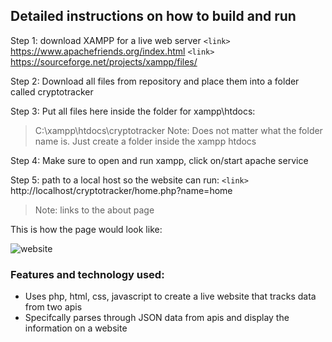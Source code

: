 ## Detailed instructions on how to build and run
Step 1: download XAMPP for a live web server
`<link>`  https://www.apachefriends.org/index.html
`<link>` https://sourceforge.net/projects/xampp/files/

Step 2: Download all files from repository and place them into a folder called cryptotracker

Step 3: Put all files here inside the folder for xampp\htdocs:
> C:\xampp\htdocs\cryptotracker
> Note:
> Does not matter what the folder name is. Just create a folder inside the xampp htdocs

Step 4: Make sure to open and run xampp, click on/start apache service

Step 5: path to a local host so the website can run:
`<link>` http://localhost/cryptotracker/home.php?name=home
>Note: links to the about page

This is how the page would look like:

![website](https://user-images.githubusercontent.com/89112285/139470708-3b12d2fd-7d86-484a-bbfd-8640b59914da.PNG)

### Features and technology used:

- Uses php, html, css, javascript to create a live website that tracks data from two apis
- Specifcally parses through JSON data from apis and display the information on a website
 

